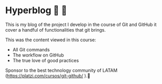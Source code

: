  # Hyperblog 💚 🚀

This is my blog of the project I develop in the course of Git and GitHub
it cover a handful of functionalities that git brings.

This was the content viewed in this course:

* All Git commands
* The workflow on GitHub
* The true love of good practices

Sponsor to the best technology community of LATAM
(https://platzi.com/cursos/git-github/ ).💢
